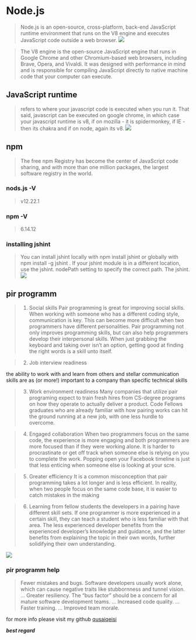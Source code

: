 # Node.js
> Node.js is an open-source, cross-platform, back-end JavaScript runtime environment that runs on the V8 engine and executes JavaScript code outside a web browser.
![](https://www.simform.com/wp-content/uploads/2020/04/node.js-architecture.png)

>The V8 engine is the open-source JavaScript engine that runs in Google Chrome and other Chromium-based web browsers, including Brave, Opera, and Vivaldi. It was designed with performance in mind and is responsible for compiling JavaScript directly to native machine code that your computer can execute.

##  JavaScript runtime
> refers to where your javascript code is executed when you run it. That said, javascript can be executed on google chrome, in which case your javascript runtime is v8, if on mozilla - it is spidermonkey, if IE - then its chakra and if on node, again its v8. 
![](https://miro.medium.com/max/700/1*zeKjWCjyAGZ9JN4fvnWsiA.png)

## npm
> The free npm Registry has become the center of JavaScript code sharing, and with more than one million packages, the largest software registry in the world. 

### nods.js -V
>v12.22.1


### npm -V
>6.14.12

### installing jshint
> You can install jshint locally with npm install jshint or globally with npm install -g jshint . If your jshint module is in a different location, use the jshint. nodePath setting to specify the correct path. The jshint.
![](https://davidwalsh.name/demo/eslint-images/env_output.jpg)

## pir programm 
> 1. Social skills
Pair programming is great for improving social skills. When working with someone who has a different coding style, communication is key. This can become more difficult when two programmers have different personalities. Pair programming not only improves programming skills, but can also help programmers develop their interpersonal skills. When just grabbing the keyboard and taking over isn’t an option, getting good at finding the right words is a skill unto itself.

> 2. Job interview readiness

 the ability to work with and learn from others and stellar communication skills are as (or more!) important to a company than specific technical skills

 > 3. Work environment readiness
Many companies that utilize pair programing expect to train fresh hires from CS-degree programs on how they operate to actually deliver a product. Code Fellows graduates who are already familiar with how pairing works can hit the ground running at a new job, with one less hurdle to overcome.

 > 4. Engaged collaboration
When two programmers focus on the same code, the experience is more engaging and both programmers are more focused than if they were working alone. It is harder to procrastinate or get off track when someone else is relying on you to complete the work. Popping open your Facebook timeline is just that less enticing when someone else is looking at your scre.

> 5. Greater efficiency
It is a common misconception that pair programming takes a lot longer and is less efficient. In reality, when two people focus on the same code base, it is easier to catch mistakes in the making

> 6. Learning from fellow students
the developers in a pairing have different skill sets. If one programmer is more experienced in a certain skill, they can teach a student who is less familiar with that area. The less experienced developer benefits from the experienced developer’s knowledge and guidance, and the latter benefits from explaining the topic in their own words, further solidifying their own understanding.

![](https://www.researchgate.net/profile/Mehmet-Celepkolu/publication/329855173/figure/fig2/AS:706489106841600@1545451537633/Pair-programming-setting-Students-look-in-different-directions-during-the-session.png)



### pir programm help 
> Fewer mistakes and bugs. Software developers usually work alone, which can cause negative traits like stubbornness and tunnel vision. ...
Greater resiliency. The “bus factor” should be a concern for all mature software development teams. ...
Increased code quality. ...
Faster training. ...
Improved team morale.




for more info please visit my github
[qusaiqeisi](https://github.com/qusaiqeisi)


***best regard*** 